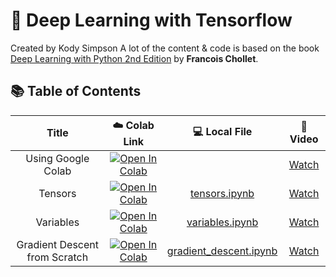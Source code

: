 # 🧠 Deep Learning with Tensorflow

Created by Kody Simpson
A lot of the content & code is based on the book [Deep Learning with Python 2nd Edition](https://www.manning.com/books/deep-learning-with-python-second-edition) by **Francois Chollet**.

## 📚 Table of Contents

<div align="center">

|        Title         |                                                    ☁️ Colab Link                                                     | 💻 Local File | 🎥 Video |
|:-------------------:|:------------------------------------------------------------------------------------------------------------------:|:-------------:|:--------:|
| Using Google Colab  | [![Open In Colab](https://colab.research.google.com/assets/colab-badge.svg)](https://colab.research.google.com/)    |               | [Watch](https://youtu.be/TLpHkBDYCdc) |
| Tensors            | [![Open In Colab](https://colab.research.google.com/assets/colab-badge.svg)](https://colab.research.google.com/github/KodySimpson/deeplearning-tensorflow/blob/master/notebooks/tensors.ipynb)    | [tensors.ipynb](notebooks/tensors.ipynb) | [Watch](https://youtu.be/XX1RY5khhH8) |
| Variables          | [![Open In Colab](https://colab.research.google.com/assets/colab-badge.svg)](https://colab.research.google.com/github/KodySimpson/deeplearning-tensorflow/blob/master/notebooks/variables.ipynb)    | [variables.ipynb](notebooks/variables.ipynb) | [Watch](https://youtu.be/svcdYdmFst0) |
| Gradient Descent from Scratch | [![Open In Colab](https://colab.research.google.com/assets/colab-badge.svg)](https://colab.research.google.com/github/KodySimpson/deeplearning-tensorflow/blob/master/notebooks/gradient_descent.ipynb)    | [gradient_descent.ipynb](notebooks/gradient_descent.ipynb) | [Watch](https://www.youtube.com/watch?v=PbUtxQFcXyQ) |

</div>